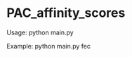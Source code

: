 PAC_affinity_scores
===================

Usage:
		python main.py <Name of Database>

Example:
		python main.py fec
	
